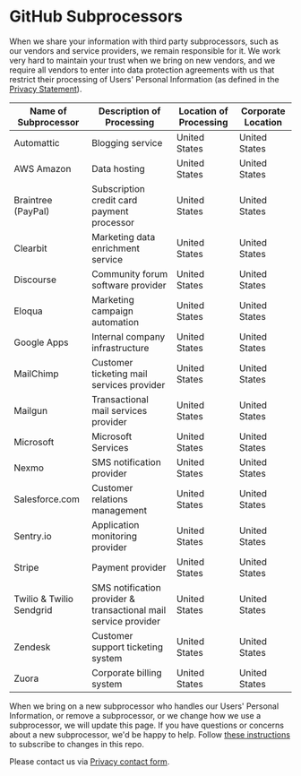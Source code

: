 # GitHub Subprocessors

When we share your information with third party subprocessors, such as our vendors and service providers, we remain responsible for it. We work very hard to maintain your trust when we bring on new vendors, and we require all vendors to enter into data protection agreements with us that restrict their processing of Users' Personal Information (as defined in the [Privacy Statement](https://docs.github.com/en/articles/github-privacy-statement)). 

Name of Subprocessor | Description of Processing | Location of Processing | Corporate Location
---------------------|---------------------------|------------------------|-------------------
Automattic | Blogging service | United States | United States
AWS Amazon | Data hosting | United States | United States
Braintree (PayPal) | Subscription credit card payment processor | United States |United States
Clearbit | Marketing data enrichment service | United States | United States
Discourse | Community forum software provider | United States | United States
Eloqua | Marketing campaign automation | United States | United States
Google Apps | Internal company infrastructure | United States | United States
MailChimp | Customer ticketing mail services provider | United States | United States
Mailgun | Transactional mail services provider | United States | United States
Microsoft | Microsoft Services | United States | United States
Nexmo | SMS notification provider | United States | United States
Salesforce.com | Customer relations management | United States | United States
Sentry.io | Application monitoring provider | United States | United States
Stripe | Payment provider | United States | United States
Twilio & Twilio Sendgrid | SMS notification provider & transactional mail service provider | United States | United States
Zendesk | Customer support ticketing system | United States | United States
Zuora | Corporate billing system | United States | United States

When we bring on a new subprocessor who handles our Users' Personal Information, or remove a subprocessor, or we change how we use a subprocessor, we will update this page. If you have questions or concerns about a new subprocessor, we'd be happy to help. Follow [these instructions](https://github.com/privacy/resources/blob/main/subscribe.md) to subscribe to changes in this repo.

Please contact us via [Privacy contact form](https://github.com/contact/privacy).
